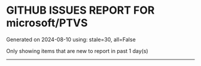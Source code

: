 
# GITHUB ISSUES REPORT FOR microsoft/PTVS


Generated on 2024-08-10 using: stale=30, all=False


Only showing items that are new to report in past 1 day(s)


---













